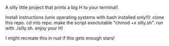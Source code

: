 A silly little project that prints a big H to your terminal!. 

Install instructions (unix operating systems with bash installed only!!): clone this repo. cd into repo. make the script exectutable "chmod +x silly.sh". run with ./silly.sh. enjoy your H! 

I might recreate this in rust if this gets enough stars!
